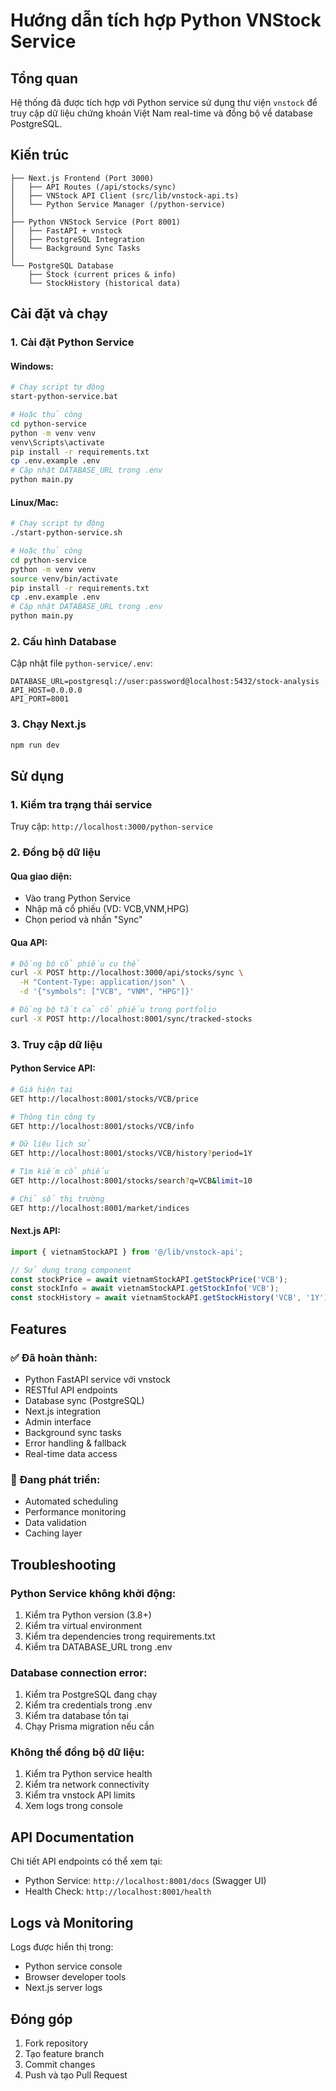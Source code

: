 # Hướng dẫn tích hợp Python VNStock Service

## Tổng quan

Hệ thống đã được tích hợp với Python service sử dụng thư viện `vnstock` để truy cập dữ liệu chứng khoán Việt Nam real-time và đồng bộ về database PostgreSQL.

## Kiến trúc

```
├── Next.js Frontend (Port 3000)
│   ├── API Routes (/api/stocks/sync)
│   ├── VNStock API Client (src/lib/vnstock-api.ts)
│   └── Python Service Manager (/python-service)
│
├── Python VNStock Service (Port 8001)
│   ├── FastAPI + vnstock
│   ├── PostgreSQL Integration
│   └── Background Sync Tasks
│
└── PostgreSQL Database
    ├── Stock (current prices & info)
    └── StockHistory (historical data)
```

## Cài đặt và chạy

### 1. Cài đặt Python Service

#### Windows:
```bash
# Chạy script tự động
start-python-service.bat

# Hoặc thủ công
cd python-service
python -m venv venv
venv\Scripts\activate
pip install -r requirements.txt
cp .env.example .env
# Cập nhật DATABASE_URL trong .env
python main.py
```

#### Linux/Mac:
```bash
# Chạy script tự động
./start-python-service.sh

# Hoặc thủ công
cd python-service
python -m venv venv
source venv/bin/activate
pip install -r requirements.txt
cp .env.example .env
# Cập nhật DATABASE_URL trong .env
python main.py
```

### 2. Cấu hình Database

Cập nhật file `python-service/.env`:
```env
DATABASE_URL=postgresql://user:password@localhost:5432/stock-analysis
API_HOST=0.0.0.0
API_PORT=8001
```

### 3. Chạy Next.js

```bash
npm run dev
```

## Sử dụng

### 1. Kiểm tra trạng thái service

Truy cập: `http://localhost:3000/python-service`

### 2. Đồng bộ dữ liệu

#### Qua giao diện:
- Vào trang Python Service
- Nhập mã cổ phiếu (VD: VCB,VNM,HPG)
- Chọn period và nhấn "Sync"

#### Qua API:
```bash
# Đồng bộ cổ phiếu cụ thể
curl -X POST http://localhost:3000/api/stocks/sync \
  -H "Content-Type: application/json" \
  -d '{"symbols": ["VCB", "VNM", "HPG"]}'

# Đồng bộ tất cả cổ phiếu trong portfolio
curl -X POST http://localhost:8001/sync/tracked-stocks
```

### 3. Truy cập dữ liệu

#### Python Service API:
```bash
# Giá hiện tại
GET http://localhost:8001/stocks/VCB/price

# Thông tin công ty
GET http://localhost:8001/stocks/VCB/info

# Dữ liệu lịch sử
GET http://localhost:8001/stocks/VCB/history?period=1Y

# Tìm kiếm cổ phiếu
GET http://localhost:8001/stocks/search?q=VCB&limit=10

# Chỉ số thị trường
GET http://localhost:8001/market/indices
```

#### Next.js API:
```javascript
import { vietnamStockAPI } from '@/lib/vnstock-api';

// Sử dụng trong component
const stockPrice = await vietnamStockAPI.getStockPrice('VCB');
const stockInfo = await vietnamStockAPI.getStockInfo('VCB');
const stockHistory = await vietnamStockAPI.getStockHistory('VCB', '1Y');
```

## Features

### ✅ Đã hoàn thành:
- Python FastAPI service với vnstock
- RESTful API endpoints
- Database sync (PostgreSQL)
- Next.js integration
- Admin interface
- Background sync tasks
- Error handling & fallback
- Real-time data access

### 🔄 Đang phát triển:
- Automated scheduling
- Performance monitoring
- Data validation
- Caching layer

## Troubleshooting

### Python Service không khởi động:
1. Kiểm tra Python version (3.8+)
2. Kiểm tra virtual environment
3. Kiểm tra dependencies trong requirements.txt
4. Kiểm tra DATABASE_URL trong .env

### Database connection error:
1. Kiểm tra PostgreSQL đang chạy
2. Kiểm tra credentials trong .env
3. Kiểm tra database tồn tại
4. Chạy Prisma migration nếu cần

### Không thể đồng bộ dữ liệu:
1. Kiểm tra Python service health
2. Kiểm tra network connectivity
3. Kiểm tra vnstock API limits
4. Xem logs trong console

## API Documentation

Chi tiết API endpoints có thể xem tại:
- Python Service: `http://localhost:8001/docs` (Swagger UI)
- Health Check: `http://localhost:8001/health`

## Logs và Monitoring

Logs được hiển thị trong:
- Python service console
- Browser developer tools
- Next.js server logs

## Đóng góp

1. Fork repository
2. Tạo feature branch
3. Commit changes
4. Push và tạo Pull Request
